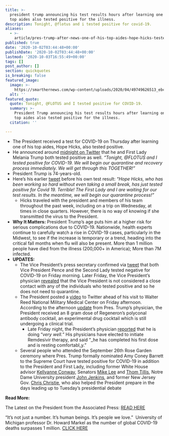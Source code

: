 ```yaml
---
title: >-
  president trump announcing his test results hours after learning one of his
  top aides also tested positive for the illness.
description: Tonight, @flotus and i tested positive for covid-19.
aliases:
  - >-
    article/pres-trump-after-news-one-of-his-top-aides-hope-hicks-tested-positive-for-covid-19/
published: true
date: '2020-10-02T03:44:48+00:00'
publishDate: '2020-10-02T03:44:48+00:00'
lastmod: '2020-10-03T16:55:49+00:00'
tags: []
post_author: []
section: quickquotes
is_breaking: false
featured_image:
  image: >-
    https://smarthernews.com/wp-content/uploads/2020/04/49749626513_ebc68e17a8_c.jpg
  alt: ''
featured_quote:
  quote: Tonight, @FLOTUS and I tested positive for COVID-19.
  summary: >-
    President Trump announcing his test results hours after learning one of his
    top aides also tested positive for the illness.
  citation: ''

---
```

*   The President received a test for COVID-19 on Thursday after learning one of his top aides, Hope Hicks, also tested positive.
*   He announced around [midnight on Twitter](\"https://twitter.com/realDonaldTrump/status/1311892190680014849?s=20\") that he and First Lady Melania Trump both tested positive as well. _“Tonight, @FLOTUS and I tested positive for COVID-19. We will begin our quarantine and recovery process immediately. We will get through this TOGETHER!”_
*   President Trump is 74-years-old.
*   Here’s his earlier [tweet](\"https://twitter.com/realDonaldTrump/status/1311859538279239686?s=20\") before his own test result: _“Hope Hicks, who has been working so hard without even taking a small break, has just tested positive for Covid 19. Terrible! The First Lady and I are waiting for our test results. In the meantime, we will begin our quarantine process!”_
    *   Hicks traveled with the president and members of his team throughout the past week, including on a trip on Wednesday, at times in close quarters. However, there is no way of knowing if she transmitted the virus to the President.
*   **Why It Matters:** President Trump’s age puts him at a higher risk for serious complications due to COVID-19. Nationwide, health experts continue to carefully watch a rise in COVID-19 cases, particularly in the Midwest, to see if the increase is temporary or a trend, heading into the critical fall months when flu will also be present. More than 1 million people have died from the illness (200,000+ in America); More than 7M infected.
*   **UPDATES:**
    *   The Vice President’s press secretary confirmed via [tweet](\"https://twitter.com/VPPressSec/status/1311997475226636291\") that both Vice President Pence and the Second Lady tested negative for COVID-19 on Friday morning. Later Friday, the Vice President’s physician [revealed](\"https://www.whitehouse.gov/briefings-statements/memorandum-vice-president-pences-physician/\") that the Vice President is not considered a close contact with any of the individuals who tested positive and so he does not need to quarantine.
    *   The President posted a [video](\"https://twitter.com/realDonaldTrump/status/1312158400352972800\") to Twitter ahead of his visit to Walter Reed National Military Medical Center on Friday afternoon. According to the afternoon [update](\"https://twitter.com/PressSec/status/1312122950133272576\") from Pres. Trump’s physician, the President received an 8 gram dose of Regeneron’s polyconal antibody cocktail, an experimental drug cocktail which is still undergoing a clinical trial.
        *   Late Friday night, the President’s physician [reported](\"https://pbs.twimg.com/media/EjX-R1cXcAAcyAT?format=jpg&name=medium\") that he is doing “_very well._” His physicians have elected to initiate Remdesivir therapy, and said “_he has completed his first dose and is resting comfortabl_y.”
    *   Several people who attended the September 26th Rose Garden ceremony where Pres. Trump formally nominated Amy Coney Barrett to the Supreme Court have tested positive for COVID-19 in addition to the President and First Lady, including former White House advisor [Kellyanne Conway](\"https://twitter.com/KellyannePolls/status/1312214949658152960\"), Senators [Mike Lee](\"https://twitter.com/SenMikeLee/status/1312055257992753152\") and [Thom Tillis](\"https://twitter.com/SenThomTillis/status/1312186614215368705\"), Notre Dame University president [John Jenkins](\"https://abcnews.go.com/Sports/notre-dame-president-rev-john-jenkins-tests-positive/story?id=73392144\"), and former New Jersey Gov. [Chris Christie](\"https://twitter.com/GovChristie/status/1312416381758050305\"), who also helped the President prepare in the days leading up to Tuesday’s presidential debate

**Read More:**

The Latest on the President from the Associated Press: [READ HERE](\"https://apnews.com/article/virus-outbreak-donald-trump-health-archive-hope-hicks-7fece2838ff7a9bd91ccf5ac287348b3\")

“It’s not just a number. It’s human beings. It’s people we love.”  University of Michigan professor Dr. Howard Markel as the number of global COVID-19 deaths surpasses 1 million. [CLICK HERE](\"https://smarthernews.com/article/university-of-michigan-professor-dr-howard-markel-as-the-number-of-global-covid-19-deaths-surpasses-1-million/\")